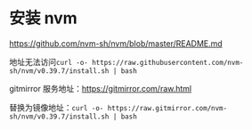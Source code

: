 # 安装 nvm

https://github.com/nvm-sh/nvm/blob/master/README.md

地址无法访问`curl -o- https://raw.githubusercontent.com/nvm-sh/nvm/v0.39.7/install.sh | bash`

gitmirror 服务地址：https://gitmirror.com/raw.html

替换为镜像地址：`curl -o- https://raw.gitmirror.com/nvm-sh/nvm/v0.39.7/install.sh | bash`

